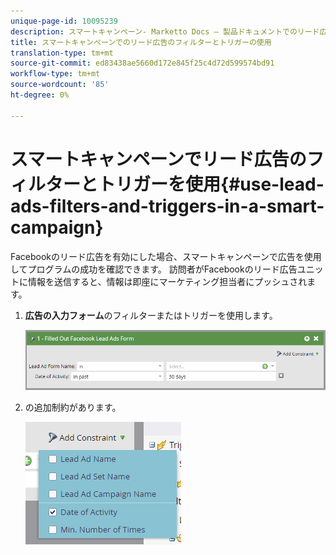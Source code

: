 ```yaml
---
unique-page-id: 10095239
description: スマートキャンペーン- Marketto Docs — 製品ドキュメントでのリード広告のフィルターとトリガーの使用
title: スマートキャンペーンでのリード広告のフィルターとトリガーの使用
translation-type: tm+mt
source-git-commit: ed83438ae5660d172e845f25c4d72d599574bd91
workflow-type: tm+mt
source-wordcount: '85'
ht-degree: 0%

---
```



# スマートキャンペーンでリード広告のフィルターとトリガーを使用{#use-lead-ads-filters-and-triggers-in-a-smart-campaign}

Facebookのリード広告を有効にした場合、スマートキャンペーンで広告を使用してプログラムの成功を確認できます。 訪問者がFacebookのリード広告ユニットに情報を送信すると、情報は即座にマーケティング担当者にプッシュされます。

1. **広告の入力フォーム**&#x200B;のフィルターまたはトリガーを使用します。

   ![](assets/image2016-8-5-11-3a18-3a31.png)

1. の追加制約があります。

   ![](assets/image2016-8-5-11-3a19-3a27.png)

